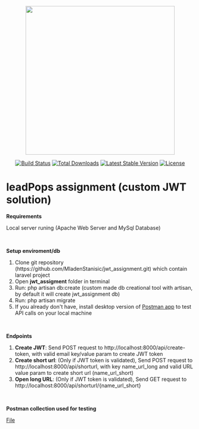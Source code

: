 <p align="center"><a href="https://laravel.com" target="_blank"><img src="https://raw.githubusercontent.com/laravel/art/master/logo-lockup/5%20SVG/2%20CMYK/1%20Full%20Color/laravel-logolockup-cmyk-red.svg" width="400"></a></p>

<p align="center">
<a href="https://travis-ci.org/laravel/framework"><img src="https://travis-ci.org/laravel/framework.svg" alt="Build Status"></a>
<a href="https://packagist.org/packages/laravel/framework"><img src="https://img.shields.io/packagist/dt/laravel/framework" alt="Total Downloads"></a>
<a href="https://packagist.org/packages/laravel/framework"><img src="https://img.shields.io/packagist/v/laravel/framework" alt="Latest Stable Version"></a>
<a href="https://packagist.org/packages/laravel/framework"><img src="https://img.shields.io/packagist/l/laravel/framework" alt="License"></a>
</p>

<h1>leadPops assignment (custom JWT solution)</h1>

<p><strong>Requirements</strong></p>
<p>Local server runing (Apache Web Server and MySql Database)</p>

<br>

<p><strong>Setup enviroment/db</strong></p>
<ol>
    <li>Clone git repository (https://github.com/MladenStanisic/jwt_assignment.git) which contain laravel project</li>
    <li>Open <strong>jwt_assigment</strong> folder in terminal</li>
    <li>Run: php artisan db:create (custom made db creational tool with artisan, by default it will create jwt_assignment db)</li>
    <li>Run: php artisan migrate</li>
    <li>If you already don't have, install desktop version of <a href="https://www.postman.com/downloads/">Postman app</a> to test API calls on your local machine</li>
</ol>

<br>

<p><strong>Endpoints</strong></p>
<ol>
    <li><strong>Create JWT</strong>: Send POST request to http://localhost:8000/api/create-token, with valid email key/value param to create JWT token</li>
    <li><strong>Create short url</strong>: (Only if JWT token is validated), Send POST request to http://localhost:8000/api/shorturl, with key name_url_long and valid URL value param to create short url (name_url_short)</li>
    <li><strong>Open long URL</strong>: (Only if JWT token is validated), Send GET request to http://localhost:8000/api/shorturl/{name_url_short}</li>
</ol>

<br>

<p><strong>Postman collection used for testing</strong></p>
<p><a href="postman_tests.json">File</a></p>

